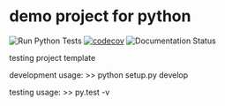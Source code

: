 # demo project for python

![Run Python Tests](https://github.com/augeorge/test/workflows/build-test/badge.svg)
[![codecov](https://codecov.io/gh/augeorge/demo_project/branch/main/graph/badge.svg?token=UCK7G6H7IB)](https://codecov.io/gh/augeorge/demo_project)
![Documentation Status](https://readthedocs.org/projects/demo-project-docs/badge/?version=latest)
     
testing project template

development usage: >> python setup.py develop 

testing usage: >> py.test -v 

